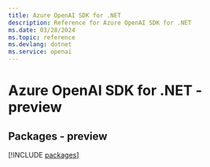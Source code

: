 ```yaml
---
title: Azure OpenAI SDK for .NET
description: Reference for Azure OpenAI SDK for .NET
ms.date: 03/28/2024
ms.topic: reference
ms.devlang: dotnet
ms.service: openai
---
```

# Azure OpenAI SDK for .NET - preview
## Packages - preview
[!INCLUDE [packages](openai-index.md)]